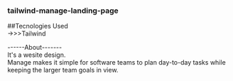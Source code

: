 ### tailwind-manage-landing-page

##Tecnologies Used<br/>
->>>Tailwind

------About-------<br/>
It's a wesite design.<br/>
Manage makes it simple for software teams to plan day-to-day tasks while keeping the larger team goals in view.
